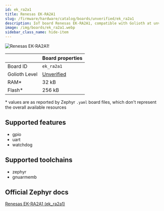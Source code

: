 ```yaml
---
id: ek_ra2a1
title: Renesas EK-RA2A1
slug: /firmware/hardware/catalog/boards/unverified/ek_ra2a1
description: IoT board Renesas EK-RA2A1, compatible with Golioth at unverified level.
image: /img/boards/ek_ra2a1.webp
sidebar_class_name: hide-item
---
```


[//]: # (This is an auto-generated file, do not edit! Changes to it will be lost upon re-generation)

![Renesas EK-RA2A1!](/img/boards/ek_ra2a1.webp "Renesas EK-RA2A1")

|                | Board properties     |
| -------------  | -------------------- |
| Board ID       | `ek_ra2a1` |
| Golioth Level  | [Unverified](/firmware/hardware#unverified-boards) |
| RAM*           | 32 kB |
| Flash*         | 256 kB |

\* values are as reported by Zephyr `.yaml` board files, which don't represent the overall available resources



## Supported features

* gpio
* uart
* watchdog

## Supported toolchains

* zephyr
* gnuarmemb

## Official Zephyr docs

[Renesas EK-RA2A1 (ek_ra2a1)](https://docs.zephyrproject.org/latest/boards/renesas/ek_ra2a1/doc/index.html)

